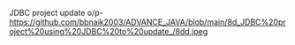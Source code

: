 JDBC project update o/p- https://github.com/bbnaik2003/ADVANCE_JAVA/blob/main/8d_JDBC%20project%20using%20JDBC%20to%20update_/8dd.jpeg
